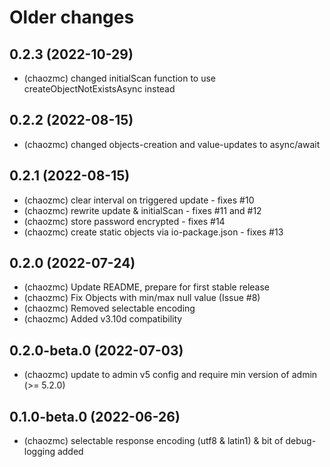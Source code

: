 # Older changes

## 0.2.3 (2022-10-29) 
* (chaozmc) changed initialScan function to use createObjectNotExistsAsync instead

## 0.2.2 (2022-08-15) 
* (chaozmc) changed objects-creation and value-updates to async/await

## 0.2.1 (2022-08-15) 
* (chaozmc) clear interval on triggered update - fixes #10
* (chaozmc) rewrite update & initialScan - fixes #11 and #12
* (chaozmc) store password encrypted - fixes #14
* (chaozmc) create static objects via io-package.json - fixes #13

## 0.2.0 (2022-07-24)
* (chaozmc) Update README, prepare for first stable release
* (chaozmc) Fix Objects with min/max null value (Issue #8)
* (chaozmc) Removed selectable encoding
* (chaozmc) Added v3.10d compatibility

## 0.2.0-beta.0 (2022-07-03)
* (chaozmc) update to admin v5 config and require min version of admin (>= 5.2.0)

## 0.1.0-beta.0 (2022-06-26)
* (chaozmc) selectable response encoding (utf8 & latin1) & bit of debug-logging added

